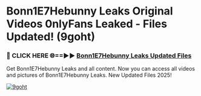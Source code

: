 # Bonn1E7Hebunny Leaks Original Videos 0nlyFans Leaked - Files Updated! (9goht)

<h3>🔴 CLICK HERE 🌐==►► <a href="https://tinyurl.com/3hn5wdd3" rel="nofollow">Bonn1E7Hebunny Leaks Updated Files</a></h3>

Get Bonn1E7Hebunny Leaks and all content. Now you can access all videos and pictures of Bonn1E7Hebunny Leaks. New Updated Files 2025!

[![9goht](https://i.imgur.com/4HnBqBT.gif)](https://tinyurl.com/3hn5wdd3)
